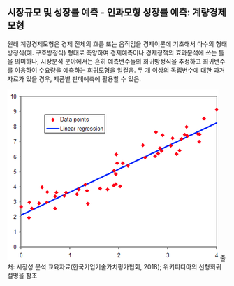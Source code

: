 ## 시장규모 및 성장률 예측 - 인과모형 성장률 예측: 계량경제 모형

원래 계량경제모형은 경제 전체의 흐름 또는 움직임을 경제이론에 기초해서 다수의 형태방정식(예. 구조방정식) 형태로 축양하여 경제예측이나 경제정책의 효과분석에 쓰는 틀을 의미하나, 시장분석 분야에서는 흔히 예측변수들의 회귀방정식을 추정하고 회귀변수를 이용하여 수요량을 예측하는 회귀모형을 일컬음. 두 개 이상의 독립변수에 대한 과거자료가 있을 경우, 제품별 판매예측에 활용할 수 있음.

![계량경제모형 기반의 모델 출력 추정 사례)](images/Q10_7_1_2.png)
출처: 시장성 분석 교육자료(한국기업기술가치평가협회, 2018); 위키피디아의 선형회귀 설명을 참조
